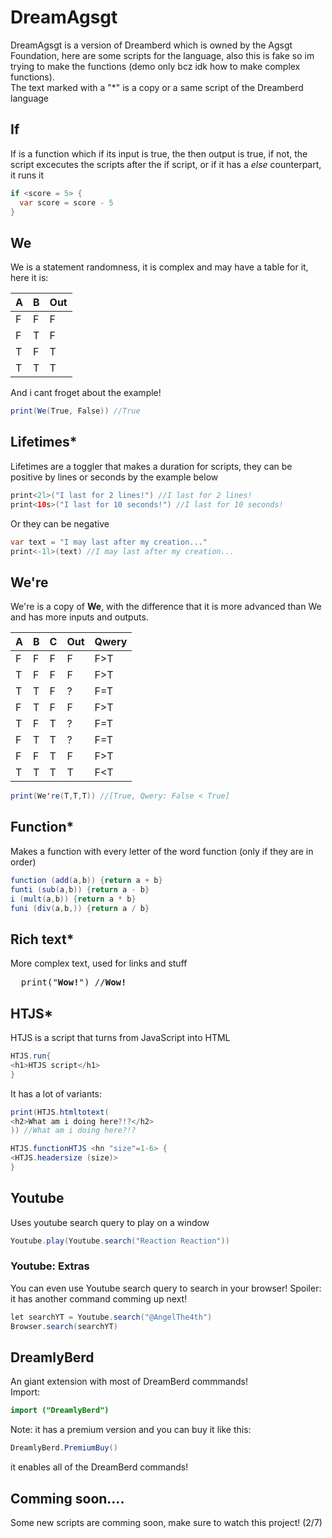 # DreamAgsgt
DreamAgsgt is a version of Dreamberd which is owned by the Agsgt Foundation, here are some scripts for the language, also this is fake so im trying to make the functions (demo only bcz idk how to make complex functions). <br>
The text marked with a "*" is a copy or a same script of the Dreamberd language<br>

## If
If is a function which if its input is true, the then output is true, if not, the script excecutes the scripts after the if script, or if it has a *else* counterpart, it runs it <br>
```java
if <score = 5> {
  var score = score - 5
}
```

## We
We is a statement randomness, it is complex and may have a table for it, here it is:

|A|B|Out|
|-|-|---|
|F|F|F  |
|F|T|F  |
|T|F|T  |
|T|T|T  |

And i cant froget about the example!
```java
print(We(True, False)) //True
```

## Lifetimes*
Lifetimes are a toggler that makes a duration for scripts, they can be positive by lines or seconds by the example below
```java
print<2l>("I last for 2 lines!") //I last for 2 lines!
print<10s>("I last for 10 seconds!") //I last for 10 seconds!
```
Or they can be negative
```java
var text = "I may last after my creation..."
print<-1l>(text) //I may last after my creation...
```

## We're
We're is a copy of **We**, with the difference that it is more advanced than We and has more inputs and outputs.

|A|B|C|Out|Qwery|
|-|-|-|---|-----|
|F|F|F|F  |F>T  |
|T|F|F|F  |F>T  |
|T|T|F|?  |F=T  |
|F|T|F|F  |F>T  |
|T|F|T|?  |F=T  |
|F|T|T|?  |F=T  |
|F|F|T|F  |F>T  |
|T|T|T|T  |F<T  |

```java
print(We're(T,T,T)) //[True, Qwery: False < True]
```

## Function*
Makes a function with every letter of the word function (only if they are in order)
```java
function (add(a,b)) {return a + b}
funti (sub(a,b)) {return a - b}
i (mult(a,b)) {return a * b}
funi (div(a,b,)) {return a / b}
```

## Rich text*
More complex text, used for links and stuff
<pre>
  print("<b>Wow!</b>") //<b>Wow!</b>
</pre>

## HTJS*
HTJS is a script that turns from JavaScript into HTML
```java
HTJS.run{
<h1>HTJS script</h1>
}
```
It has a lot of variants:
```java
print(HTJS.htmltotext(
<h2>What am i doing here?!?</h2>
)) //What am i doing here?!?

HTJS.functionHTJS <hn "size"=1-6> {
<HTJS.headersize (size)>
}
```

## Youtube
Uses youtube search query to play on a window
```java
Youtube.play(Youtube.search("Reaction Reaction"))
```
### Youtube: Extras
You can even use Youtube search query to search in your browser! Spoiler: it has another command comming up next!
```java
let searchYT = Youtube.search("@AngelThe4th")
Browser.search(searchYT)
```

## DreamlyBerd
An giant extension with most of DreamBerd commmands!<br>
Import:
```java
import ("DreamlyBerd")
```
Note: it has a premium version and you can buy it like this:
```java
DreamlyBerd.PremiumBuy()
```
it enables all of the DreamBerd commands!

##

## Comming soon....
Some new scripts are comming soon, make sure to watch this project! (2/7)
